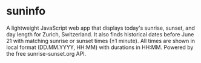 # suninfo
A lightweight JavaScript web app that displays today's sunrise, sunset, and day length for Zurich, Switzerland. It also finds historical dates before June 21 with matching sunrise or sunset times (±1 minute). All times are shown in local format (DD.MM.YYYY, HH:MM) with durations in HH:MM. Powered by the free sunrise-sunset.org API.

